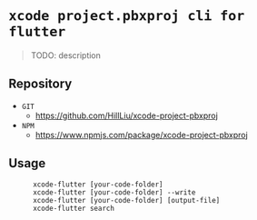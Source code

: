 # `xcode project.pbxproj cli for flutter`

> TODO: description 

## Repository 
* `GIT`
   * https://github.com/HillLiu/xcode-project-pbxproj
* `NPM`
   * https://www.npmjs.com/package/xcode-project-pbxproj

## Usage

```
      xcode-flutter [your-code-folder]
      xcode-flutter [your-code-folder] --write
      xcode-flutter [your-code-folder] [output-file]
      xcode-flutter search
```
